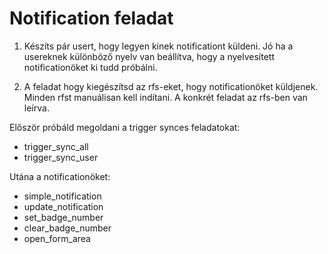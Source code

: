 Notification feladat
========================

1. Készíts pár usert, hogy legyen kinek notificationt küldeni.
   Jó ha a usereknek különböző nyelv van beállítva, hogy a nyelvesített 
   notificationöket ki tudd próbálni.

1. A feladat hogy kiegészítsd az rfs-eket, hogy notificationöket küldjenek.
   Minden rfst manuálisan kell indítani.
   A konkrét feladat az rfs-ben van leírva.

Először próbáld megoldani a trigger synces feladatokat:
- trigger_sync_all
- trigger_sync_user

Utána a notificationöket:
- simple_notification
- update_notification
- set_badge_number
- clear_badge_number
- open_form_area